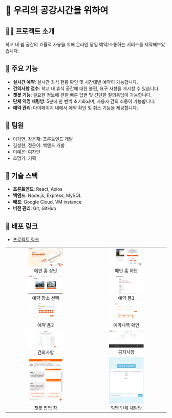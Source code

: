 # 🏫 우리의 공강시간을 위하여

## 👨‍🏫 프로젝트 소개

학교 내 쉼 공간의 효율적 사용을 위해 온라인 당일 예약/소통하는 서비스를 제작해보았습니다.

## 🎯 주요 기능

- **실시간 예약**: 실시간 좌석 현황 확인 및 시간대별 예약이 가능합니다.
- **건의사항 접수**: 학교 내 휴식 공간에 대한 불편, 요구 사항을 게시할 수 있습니다.
- **챗봇 기능**: 필요한 정보에 관한 빠른 답변 및 간단한 질의응답이 가능합니다.
- **단체 익명 채팅방**: 5분에 한 번씩 초기화되며, 사용자 간의 소통이 가능합니다.
- **예약 관리**: 마이페이지 내에서 예약 확인 및 취소 기능을 제공합니다.

## 👥 팀원

- 이가연, 장은재: 프론트엔드 개발
- 김성현, 정은이: 백엔드 개발
- 이예은: 디자인
- 조명기: 기획

## 🔧 기술 스택

- **프론트엔드**: React, Axios
- **백엔드**: Node.js, Express, MySQL
- **배포**: Google Cloud, VM instance
- **버전 관리**: Git, GitHub

## 🚀 배포 링크

- [프로젝트 링크](http://한울.홈페이지.한국:3000)

<p align="center">
  <table>
    <tr>
      <td style="text-align: center;">
        <img src="./images/DreamBAG1.png" alt="DreamBAG1" width="45%"/>
        <div>메인 홈 상단</div>
      </td>
      <td style="text-align: center;">
        <img src="./images/DreamBAG2.png" alt="DreamBAG2" width="45%"/>
        <div>메인 홈 하단</div>
      </td>
    </tr>
    <tr>
      <td style="text-align: center;">
        <img src="./images/DreamBAG3.png" alt="DreamBAG3" width="45%"/>
        <div>예약 장소 선택</div>
      </td>
      <td style="text-align: center;">
        <img src="./images/DreamBAG4.png" alt="DreamBAG4" width="45%"/>
        <div>예약 폼1</div>
      </td>
    </tr>
    <tr>
      <td style="text-align: center;">
        <img src="./images/DreamBAG5.png" alt="DreamBAG5" width="45%"/>
        <div>예약 폼2</div>
      </td>
      <td style="text-align: center;">
        <img src="./images/DreamBAG6.png" alt="DreamBAG6" width="45%"/>
        <div>예약내역 확인</div>
      </td>
    </tr>
    <tr>
      <td style="text-align: center;">
        <img src="./images/DreamBAG7.png" alt="DreamBAG7" width="45%"/>
        <div>건의사항</div>
      </td>
      <td style="text-align: center;">
        <img src="./images/DreamBAG8.png" alt="DreamBAG8" width="45%"/>
        <div>공지사항</div>
      </td>
    </tr>
    <tr>
      <td style="text-align: center;">
        <img src="./images/DreamBAG9.png" alt="DreamBAG9" width="45%"/>
        <div>챗봇 팝업 창</div>
      </td>
      <td style="text-align: center;">
        <img src="./images/DreamBAG10.png" alt="DreamBAG10" width="45%"/>
        <div>익명 단체 채팅방</div>
      </td>
    </tr>
  </table>
</p>
